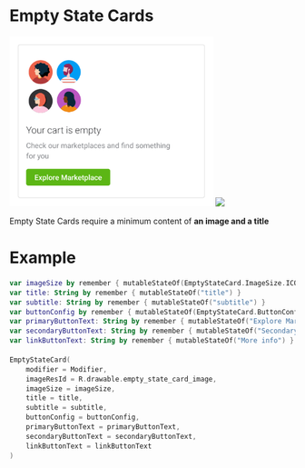 # Empty State Cards

<p align="left">
    <img height=300 src="../../../../../../../../../../doc/images/empty_states/cards/empty_state_card_1.png" />
    <img height=300 src="../../../../../../../../../../../doc/images/empty_states/cards/empty_state_card_2.png" />
</p>

Empty State Cards require a minimum content of **an image and a title**

# Example
```kotlin
var imageSize by remember { mutableStateOf(EmptyStateCard.ImageSize.ICON) }
var title: String by remember { mutableStateOf("title") }
var subtitle: String by remember { mutableStateOf("subtitle") }
var buttonConfig by remember { mutableStateOf(EmptyStateCard.ButtonConfig.PRIMARY) }
var primaryButtonText: String by remember { mutableStateOf("Explore Marketplace") }
var secondaryButtonText: String by remember { mutableStateOf("Secondary Action") }
var linkButtonText: String by remember { mutableStateOf("More info") }

EmptyStateCard(
	modifier = Modifier,
	imageResId = R.drawable.empty_state_card_image,
	imageSize = imageSize,
	title = title,
	subtitle = subtitle,
	buttonConfig = buttonConfig,
	primaryButtonText = primaryButtonText,
	secondaryButtonText = secondaryButtonText,
	linkButtonText = linkButtonText
)
```